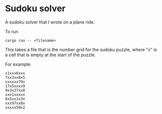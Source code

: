 # Sudoku solver

A sudoku solver that I wrote on a plane ride.

To run

```
cargo run -- <filename>
```

This takes a file that is the number grid for the sudoku puzzle, where "x" is a cell that is empty at the start of the puzzle.

For example:

```
x1xxx6xxx
7xx3xx8x5
xxxxxx79x
17x5xxxx9
9x3x27xx8
xxx1xxxxx
8x5xx1x3x
xxx97xx8x
xxxxx59x2
```
